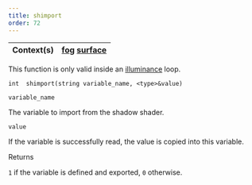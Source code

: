 ```yaml
---
title: shimport
order: 72
---
```

| Context(s) | [fog](../contexts/fog.html)  [surface](../contexts/surface.html) |
| --- | --- |
This function is only valid inside an [illuminance](./illuminance "Loops through all light sources in the scene, calling the light shader for each light source to set the Cl and L global variables.") loop.

`int  shimport(string variable_name, <type>&value)`

`variable_name`

The variable to import from the shadow shader.

`value`

If the variable is successfully read, the value is copied into this variable.

Returns

`1` if the variable is defined and exported, `0` otherwise.
